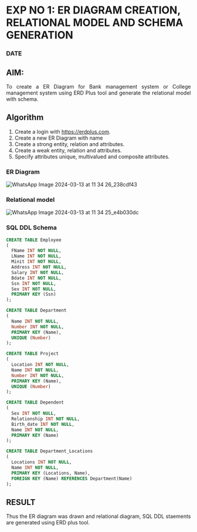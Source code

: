 # EXP NO 1: ER DIAGRAM CREATION, RELATIONAL MODEL AND SCHEMA GENERATION  
### DATE
## AIM:
<div align="justify">
   To create a ER Diagram for Bank management system or College management system using ERD Plus tool and generate the relational model with schema. 
</div>

## Algorithm
1. Create a login with https://erdplus.com.
2. Create a new ER Diagram with name
3. Create a strong entity, relation and attributes.
4. Create a weak entity, relation and attributes.
5. Specify attributes unique, multivalued and composite attributes.

### ER Diagram 
![WhatsApp Image 2024-03-13 at 11 34 26_238cdf43](https://github.com/SivaramakrishnanBaskar/DBMS/assets/119476322/4583b70a-02cb-4ed9-a0e8-c1420b5e9904)

### Relational model
![WhatsApp Image 2024-03-13 at 11 34 25_e4b030dc](https://github.com/SivaramakrishnanBaskar/DBMS/assets/119476322/d5c3f10d-1adb-4413-8f0d-58b9d6a47232)

### SQL DDL Schema 
```sql
CREATE TABLE Employee
(
  FName INT NOT NULL,
  LName INT NOT NULL,
  Minit INT NOT NULL,
  Address INT NOT NULL,
  Salary INT NOT NULL,
  Bdate INT NOT NULL,
  Ssn INT NOT NULL,
  Sex INT NOT NULL,
  PRIMARY KEY (Ssn)
);

CREATE TABLE Department
(
  Name INT NOT NULL,
  Number INT NOT NULL,
  PRIMARY KEY (Name),
  UNIQUE (Number)
);

CREATE TABLE Project
(
  Location INT NOT NULL,
  Name INT NOT NULL,
  Number INT NOT NULL,
  PRIMARY KEY (Name),
  UNIQUE (Number)
);

CREATE TABLE Dependent
(
  Sex INT NOT NULL,
  Relationship INT NOT NULL,
  Birth_date INT NOT NULL,
  Name INT NOT NULL,
  PRIMARY KEY (Name)
);

CREATE TABLE Department_Locations
(
  Locations INT NOT NULL,
  Name INT NOT NULL,
  PRIMARY KEY (Locations, Name),
  FOREIGN KEY (Name) REFERENCES Department(Name)
);
```

## RESULT 
<div align="justify">
Thus the ER diagram was drawn and relational diagram, SQL DDL staements are generated using ERD plus tool.
</div>
